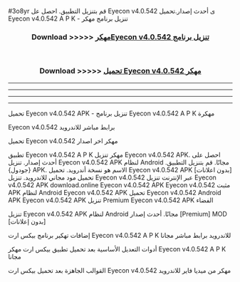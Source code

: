 #3o8yr قم بتنزيل التطبيق. احصل عل Eyecon v4.0.542 ى أحدث إصدار.تحميل Eyecon v4.0.542 A P K - تنزيل برنامج مهكر



<div align="center">
<h3>Download >>>>> <a href="https://ar-sites.web.app/?ar= Eyecon v4.0.542">مهكرEyecon v4.0.542 تنزيل برنامج</a></h3><br>

<h3>Download >>>>> <a href="https://ar-sites.web.app/?ar= Eyecon v4.0.542">تحميل Eyecon v4.0.542 مهكر</a></h3>
</div>


----------------------------------------------------------

----------------------------------------------------------

----------------------------------------------------------

----------------------------------------------------------


تحميل Eyecon v4.0.542 APK - تنزيل برنامج Eyecon v4.0.542 A P K مهكرة

Eyecon v4.0.542 برابط مباشر للاندرويد

تحميل Eyecon v4.0.542 مهكر اخر اصدار

تطبيق Eyecon v4.0.542 A P K مهكر
تنزيل Eyecon v4.0.542 APK. احصل على أحدث إصدار.
تنزيل Eyecon v4.0.542 APK لنظام Android مجانًا.
قم بتنزيل التطبيق. {جودول} APK. الاسم هو نسخة أندرويد.
تحميل Eyecon v4.0.542 APK [بدون اعلانات]
تحميل مود مجاني للاندرويد.
تنزيل Eyecon v4.0.542 عبر الإنترنت
تنزيل Eyecon v4.0.542 APK
download.online Eyecon v4.0.542 APK
Eyecon v4.0.542 مثبت APK لنظام Android
Eyecon v4.0.542 APK
تحميل Eyecon v4.0.542 Android APK
Eyecon v4.0.542 APK تنزيل Premium
Eyecon v4.0.542 APK الفضاء

تنزيل Eyecon v4.0.542 APK لنظام Android مجانًا. أحدث إصدار [Premium] MOD [بدون إعلانات]

إضافات تهكير برنامج بيكس ارت Eyecon v4.0.542 A P K للاندرويد برابط مباشر مجانا

أدوات التعديل الأساسية بعد تحميل تطبيق بيكس ارت مهكر Eyecon v4.0.542 A P K مجانا

القوالب الجاهزة بعد تحميل بيكس ارت Eyecon v4.0.542 مهكر من ميديا فاير للاندرويد



